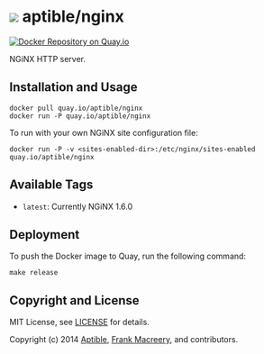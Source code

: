 # ![](https://gravatar.com/avatar/11d3bc4c3163e3d238d558d5c9d98efe?s=64) aptible/nginx

[![Docker Repository on Quay.io](https://quay.io/repository/aptible/nginx/status)](https://quay.io/repository/aptible/nginx)

NGiNX HTTP server.

## Installation and Usage

    docker pull quay.io/aptible/nginx
    docker run -P quay.io/aptible/nginx

To run with your own NGiNX site configuration file:

    docker run -P -v <sites-enabled-dir>:/etc/nginx/sites-enabled quay.io/aptible/nginx

## Available Tags

* `latest`: Currently NGiNX 1.6.0

## Deployment

To push the Docker image to Quay, run the following command:

    make release

## Copyright and License

MIT License, see [LICENSE](LICENSE.md) for details.

Copyright (c) 2014 [Aptible](https://www.aptible.com), [Frank Macreery](https://github.com/fancyremarker), and contributors.
